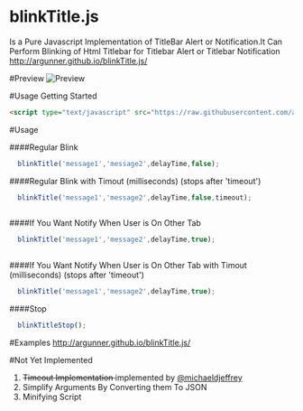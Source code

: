 # blinkTitle.js
Is a Pure Javascript Implementation of TitleBar Alert or Notification.It Can Perform Blinking of Html Titlebar for Titlebar Alert or Titlebar Notification http://argunner.github.io/blinkTitle.js/

#Preview
![Preview](https://github.com/argunner/blinkTitle.js/blob/master/op.gif)

#Usage
Getting Started
```html
<script type="text/javascript" src="https://raw.githubusercontent.com/argunner/blinkTitle.js/master/index.js"></script>
```

#Usage

####Regular Blink
```js
  blinkTitle('message1','message2',delayTime,false);
````
  
####Regular Blink with Timout (milliseconds) (stops after 'timeout')
```js
  blinkTitle('message1','message2',delayTime,false,timeout);
  
  ```
  
  ####If You Want Notify When User is On Other Tab
```js
  blinkTitle('message1','message2',delayTime,true);
  
  ```
####If You Want Notify When User is On Other Tab with Timout (milliseconds) (stops after 'timeout')
```js
  blinkTitle('message1','message2',delayTime,true);
```


####Stop 
```js
  blinkTitleStop();
  ```
#Examples
http://argunner.github.io/blinkTitle.js/

#Not Yet Implemented
1. <s> Timeout Implementation </s> implemented by [@michaeldjeffrey](https://github.com/michaeldjeffrey)
2. Simplify Arguments By Converting them To JSON
3. Minifying Script
